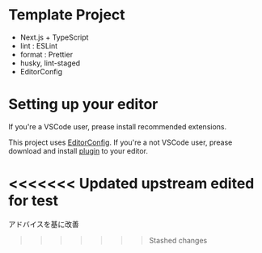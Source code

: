 # Template Project

- Next.js + TypeScript
- lint : ESLint
- format : Prettier
- husky, lint-staged
- EditorConfig

# Setting up your editor

If you're a VSCode user, prease install recommended extensions.

This project uses [EditorConfig](https://editorconfig.org/).
If you're a not VSCode user, prease download and install [plugin](https://editorconfig.org/#download) to your editor.

<<<<<<< Updated upstream
edited for test
=======

アドバイスを基に改善

> > > > > > > Stashed changes
